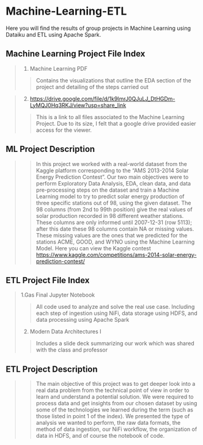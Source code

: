 # Machine-Learning-ETL
Here you will find the results of group projects in Machine Learning using Dataiku and ETL using Apache Spark. 

## Machine Learning Project File Index
> 1. Machine Learning PDF
>> Contains the visualizations that outline the EDA section of the project and detailing of the steps carried out

> 2. https://drive.google.com/file/d/1k9ImrJ0QJuLJ_DtHGDm-LyMQJ0Hq3RKJ/view?usp=share_link
>> This is a link to all files associated to the Machine Learning Project. Due to its size, I felt that a google drive provided easier access for the viewer.

## ML Project Description 
>> In this project we worked with a real-world dataset from the Kaggle platform corresponding to the “AMS 2013-2014 Solar Energy Prediction Contest”. Our two main objectives were to perform Exploratory Data Analysis, EDA, clean data, and data pre-processing steps on the dataset and train a Machine Learning model to try to predict solar energy production of three specific stations out of 98, using the given dataset. The 98 columns (from 2nd to 99th position) give the real values of solar production recorded in 98 different weather stations. These columns are only informed until 2007-12-31 (row 5113); after this date these 98 columns contain NA or missing values. These missing values are the ones that we predicted for the stations ACME, GOOD, and WYNO using the Machine Learning Model. Here you can view the Kaggle contest https://www.kaggle.com/competitions/ams-2014-solar-energy-prediction-contest/
 

## ETL Project File Index
> 1.Gas Final Jupyter Notebook
>> All code used to analyze and solve the real use case. Including each step of ingestion using NiFi, data storage using HDFS, and data processing using Apache Spark 
> 2. Modern Data Architectures I
>> Includes a slide deck summarizing our work which was shared with the class and professor

## ETL Project Description 
>> The main objective of this project was to get deeper look into a real data problem from the technical point of view in order to learn and understand a potential solution. We were required to process data and get insights from our chosen dataset by using some of the technologies we learned during the term (such as those listed in point 1 of the index). We presented the type of analysis we wanted to perform, the raw data formats, the method of data ingestion, our NiFi workflow, the organization of data in HDFS, and of course the notebook of code. 

